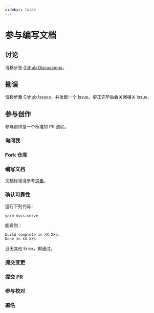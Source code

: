 ```yaml
---
sidebar: false
---
```

# 参与编写文档

## 讨论

请移步至 [Github Discussions](https://github.com/miswanting/Era-Chinese-Documentation/discussions)。

## 勘误

请移步至 [Github Issues](https://github.com/miswanting/Era-Chinese-Documentation/issues)，并发起一个 Issue。更正完毕后会关闭相关 Issue。

## 参与创作

参与创作是一个标准的 PR 流程。

### 询问我

### Fork 仓库

### 编写文档

文档标准请参考[这里](Documentation_Standard)。

### 确认可靠性

运行下列代码：

```
yarn docs:serve
```

能看到：

```
build complete in XX.XXs.
Done in XX.XXs.
```

且无其他 Error，即通过。

### 提交变更

### 提交 PR

### 参与校对

### 署名

## 

